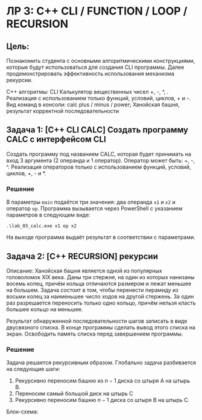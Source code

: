 # ЛР 3: C++ CLI / FUNCTION / LOOP / RECURSION
## Цель:

Познакомить студента с основными алгоритмическими конструкциями, которые будут использоваться для создания CLI программы. Далее продемонстрировать эффективность использования механизма рекурсии.

С++ алгоритмы: CLI Калькулятор вещественных чисел +, -, ^, . Реализация с
использованием только функций, условий, циклов, + и -. Вид команд в консоли: calc
plus / minus / power; Ханойская башня, результат корректной последовательности

## Задача 1: **[С++ CLI CALC] Создать программу CALC с интерфейсом CLI**

Создать программу под названием CALC, которая будет принимать на вход 3
аргумента (2 операнда и 1 оператор). Оператор может быть: +, -, ^. Реализация
операторов только с использованием функций, условий, циклов, +, - и *.

### Решение

В параметры ```main``` подаётся три значения: два операнда ```x1``` и ```x2``` и оператор ```op```. Программа вызывается через PowerShell с указанием параметров в следующем виде:

```.\lab_03_calc.exe x1 op x2```

На выходе программа выдаёт результат в соответствии с параметрами.

## Задача 2: **[C++ RECURSION] рекурсии**

Описание: Ханойская башня является одной из популярных головоломок XIX века. Даны три стержня, на один из которых нанизаны восемь колец, причём кольца отличаются размером и лежат меньшее на большем. Задача состоит в том, чтобы перенести пирамиду из восьми колец за наименьшее число ходов на другой стержень. За один раз разрешается переносить только одно кольцо, причём нельзя класть большее кольцо на меньшее.

Результат обнаруженной последовательности шагов записать в виде двусвязного
списка. В конце программы сделать вывод этого списка на экран. Освободить
память списка перед завершением программы.

### Решение

Задача решается рекурсивным образом. Глобально задача разбивается на следующие шаги:

1. Рекурсивно переносим башню из $n-1$ диска со штыря A на штырь В.
2. Переносим самый большой диск на штырь С
3. Рекурсивно переносим башню $n - 1$ диска со штыря В на штырь С. 

Блок-схема: